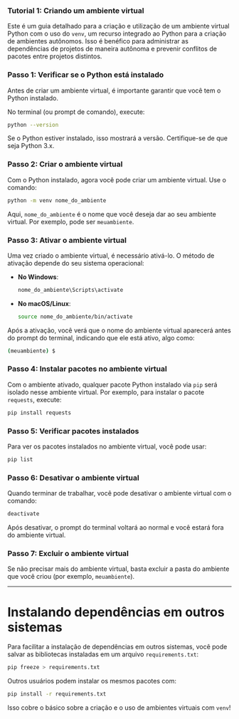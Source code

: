 ### Tutorial 1: Criando um ambiente virtual

Este é um guia detalhado para a criação e utilização de um ambiente virtual Python com o uso do `venv`, um recurso integrado ao Python para a criação de ambientes autônomos. Isso é benéfico para administrar as dependências de projetos de maneira autônoma e prevenir conflitos de pacotes entre projetos distintos. 

### Passo 1: Verificar se o Python está instalado
Antes de criar um ambiente virtual, é importante garantir que você tem o Python instalado.

No terminal (ou prompt de comando), execute:

```bash
python --version
```

Se o Python estiver instalado, isso mostrará a versão. Certifique-se de que seja Python 3.x.

### Passo 2: Criar o ambiente virtual
Com o Python instalado, agora você pode criar um ambiente virtual. Use o comando:

```bash
python -m venv nome_do_ambiente
```

Aqui, `nome_do_ambiente` é o nome que você deseja dar ao seu ambiente virtual. Por exemplo, pode ser `meuambiente`.

### Passo 3: Ativar o ambiente virtual
Uma vez criado o ambiente virtual, é necessário ativá-lo. O método de ativação depende do seu sistema operacional:

* **No Windows**:
  ```bash
  nome_do_ambiente\Scripts\activate
  ```

* **No macOS/Linux**:
  ```bash
  source nome_do_ambiente/bin/activate
  ```

Após a ativação, você verá que o nome do ambiente virtual aparecerá antes do prompt do terminal, indicando que ele está ativo, algo como:

```bash
(meuambiente) $
```

### Passo 4: Instalar pacotes no ambiente virtual
Com o ambiente ativado, qualquer pacote Python instalado via `pip` será isolado nesse ambiente virtual. Por exemplo, para instalar o pacote `requests`, execute:

```bash
pip install requests
```

### Passo 5: Verificar pacotes instalados
Para ver os pacotes instalados no ambiente virtual, você pode usar:

```bash
pip list
```

### Passo 6: Desativar o ambiente virtual
Quando terminar de trabalhar, você pode desativar o ambiente virtual com o comando:

```bash
deactivate
```

Após desativar, o prompt do terminal voltará ao normal e você estará fora do ambiente virtual.

### Passo 7: Excluir o ambiente virtual
Se não precisar mais do ambiente virtual, basta excluir a pasta do ambiente que você criou (por exemplo, `meuambiente`).

---

# Instalando dependências em outros sistemas

Para facilitar a instalação de dependências em outros sistemas, você pode salvar as bibliotecas instaladas em um arquivo `requirements.txt`:

  ```bash
  pip freeze > requirements.txt
  ```

  Outros usuários podem instalar os mesmos pacotes com:

  ```bash
  pip install -r requirements.txt
  ```


Isso cobre o básico sobre a criação e o uso de ambientes virtuais com `venv`!